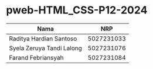 # pweb-HTML_CSS-P12-2024

| Nama                      | NRP         |
| ------------------------- | ----------- |
| Raditya Hardian Santoso    | 5027231033  |
| Syela Zeruya Tandi Lalong  | 5027231076  |
| Farand Febriansyah         | 5027231084  |
